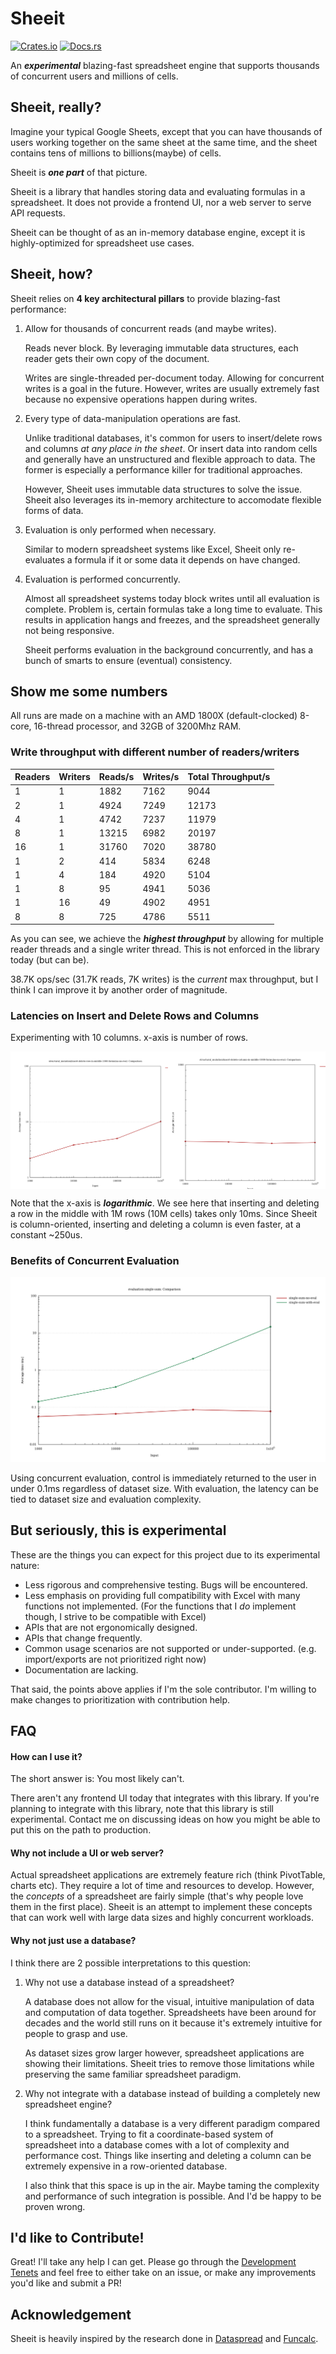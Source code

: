# Sheeit

[![Crates.io](https://img.shields.io/crates/v/sheeit.svg)](https://crates.io/crates/sheeit)
[![Docs.rs](https://docs.rs/sheeit/badge.svg)](https://docs.rs/sheeit/)

An **_experimental_** blazing-fast spreadsheet engine that supports thousands of concurrent users and millions of cells.

## Sheeit, really?

Imagine your typical Google Sheets, except that you can have thousands of users working together on the same sheet at the same time, and the sheet contains tens of millions to billions(maybe) of cells.

Sheeit is **_one part_** of that picture.

Sheeit is a library that handles storing data and evaluating formulas in a spreadsheet. It does not provide a frontend UI, nor a web server to serve API requests.

Sheeit can be thought of as an in-memory database engine, except it is highly-optimized for spreadsheet use cases.

## Sheeit, how?

Sheeit relies on **4 key architectural pillars** to provide blazing-fast performance:

1. Allow for thousands of concurrent reads (and maybe writes).

   Reads never block. By leveraging immutable data structures, each reader gets their own copy of the document.

   Writes are single-threaded per-document today. Allowing for concurrent writes is a goal in the future. However, writes are usually extremely fast because no expensive operations happen during writes.

1. Every type of data-manipulation operations are fast.

   Unlike traditional databases, it's common for users to insert/delete rows and columns _at any place in the sheet_. Or insert data into random cells and generally have an unstructured and flexible approach to data. The former is especially a performance killer for traditional approaches.

   However, Sheeit uses immutable data structures to solve the issue. Sheeit also leverages its in-memory architecture to accomodate flexible forms of data.

1. Evaluation is only performed when necessary.

   Similar to modern spreadsheet systems like Excel, Sheeit only re-evaluates a formula if it or some data it depends on have changed.

1. Evaluation is performed concurrently.

   Almost all spreadsheet systems today block writes until all evaluation is complete. Problem is, certain formulas take a long time to evaluate. This results in application hangs and freezes, and the spreadsheet generally not being responsive.

   Sheeit performs evaluation in the background concurrently, and has a bunch of smarts to ensure (eventual) consistency.

## Show me some numbers

All runs are made on a machine with an AMD 1800X (default-clocked) 8-core, 16-thread processor, and 32GB of 3200Mhz RAM.

### Write throughput with different number of readers/writers

| Readers | Writers | Reads/s | Writes/s | Total Throughput/s |
| ------- | ------- | ------- | -------- | ------------------ |
| 1       | 1       | 1882    | 7162     | 9044               |
| 2       | 1       | 4924    | 7249     | 12173              |
| 4       | 1       | 4742    | 7237     | 11979              |
| 8       | 1       | 13215   | 6982     | 20197              |
| 16      | 1       | 31760   | 7020     | 38780              |
| 1       | 2       | 414     | 5834     | 6248               |
| 1       | 4       | 184     | 4920     | 5104               |
| 1       | 8       | 95      | 4941     | 5036               |
| 1       | 16      | 49      | 4902     | 4951               |
| 8       | 8       | 725     | 4786     | 5511               |

As you can see, we achieve the **_highest throughput_** by allowing for multiple reader threads and a single writer thread. This is not enforced in the library today (but can be).

38.7K ops/sec (31.7K reads, 7K writes) is the _current_ max throughput, but I think I can improve it by another order of magnitude.

### Latencies on Insert and Delete Rows and Columns

Experimenting with 10 columns. x-axis is number of rows.

<div style="display:flex">
<img src="assets/insert-delete-row-in-middle.png" title="Inserting and Deleting Row in The Middle" style="width:50%" />
<img src="assets/insert-delete-column-in-middle.png" title="Inserting and Deleting Column in The Middle" style="width:50%" />
</div>

Note that the x-axis is **_logarithmic_**. We see here that inserting and deleting a row in the middle with 1M rows (10M cells) takes only 10ms. Since Sheeit is column-oriented, inserting and deleting a column is even faster, at a constant ~250us.

### Benefits of Concurrent Evaluation

![Concurrent Eval Comparison](assets/single-sum-evals.png "Comparison between just writes vs writes + eval")

Using concurrent evaluation, control is immediately returned to the user in under 0.1ms regardless of dataset size. With evaluation, the latency can be tied to dataset size and evaluation complexity.

## But seriously, this is experimental

These are the things you can expect for this project due to its experimental nature:

- Less rigorous and comprehensive testing. Bugs will be encountered.
- Less emphasis on providing full compatibility with Excel with many functions not implemented. (For the functions that I _do_ implement though, I strive to be compatible with Excel)
- APIs that are not ergonomically designed.
- APIs that change frequently.
- Common usage scenarios are not supported or under-supported. (e.g. import/exports are not prioritized right now)
- Documentation are lacking.

That said, the points above applies if I'm the sole contributor. I'm willing to make changes to prioritization with contribution help.

## FAQ

#### How can I use it?

The short answer is: You most likely can't.

There aren't any frontend UI today that integrates with this library. If you're planning to integrate with this library, note that this library is still experimental. Contact me on discussing ideas on how you might be able to put this on the path to production.

#### Why not include a UI or web server?

Actual spreadsheet applications are extremely feature rich (think PivotTable, charts etc). They require a lot of time and resources to develop.
However, the _concepts_ of a spreadsheet are fairly simple (that's why people love them in the first place). Sheeit is an attempt to implement these concepts that can work well with large data sizes and highly concurrent workloads.

#### Why not just use a database?

I think there are 2 possible interpretations to this question:

1. Why not use a database instead of a spreadsheet?

   A database does not allow for the visual, intuitive manipulation of data and computation of data together. Spreadsheets have been around for decades and the world still runs on it because it's extremely intuitive for people to grasp and use.

   As dataset sizes grow larger however, spreadsheet applications are showing their limitations. Sheeit tries to remove those limitations while preserving the same familiar spreadsheet paradigm.

1. Why not integrate with a database instead of building a completely new spreadsheet engine?

   I think fundamentally a database is a very different paradigm compared to a spreadsheet. Trying to fit a coordinate-based system of spreadsheet into a database comes with a lot of complexity and performance cost. Things like inserting and deleting a column can be extremely expensive in a row-oriented database.

   I also think that this space is up in the air. Maybe taming the complexity and performance of such integration is possible. And I'd be happy to be proven wrong.

## I'd like to Contribute!

Great! I'll take any help I can get. Please go through the [Development Tenets](/TENETS.md) and feel free to either take on an issue, or make any improvements you'd like and submit a PR!

## Acknowledgement
Sheeit is heavily inspired by the research done in [Dataspread](https://dataspread.github.io) and [Funcalc](http://www.itu.dk/people/sestoft/funcalc/).
